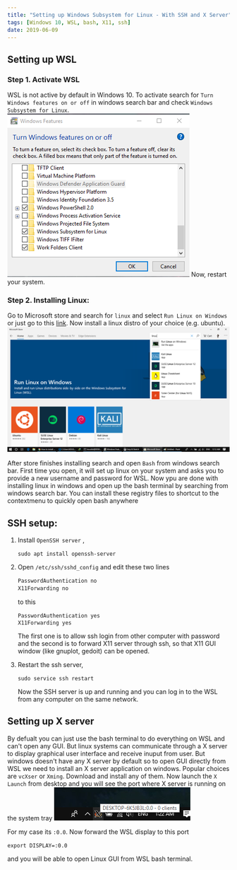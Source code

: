 ```yaml
---
title: "Setting up Windows Subsystem for Linux - With SSH and X Server"
tags: [Windows 10, WSL, bash, X11, ssh]
date: 2019-06-09
---
```


## Setting up WSL
### Step 1. Activate WSL
WSL is not active by default in Windows 10. To activate search for `Turn Windows features on or off` in windows search bar and check `Windows Subsystem for Linux`. 
<img src='../images/wsl/features.png'>
Now, restart your system.

### Step 2. Installing Linux:
Go to Microsoft store and search for `linux` and select `Run Linux on Windows` or just go to this [link](https://aka.ms/wslstore). Now install a linux distro of your choice (e.g. ubuntu).
<img src='../images/wsl/linux.png'>

After store finishes installing search and open `Bash` from windows search bar. First time you open, it will set up linux on your system and asks you to provide a new username and password for WSL. Now ypu are done with installing linux in windows and open up the bash terminal by searching from windows search bar. You can install these registry files to shortcut to the contextmenu to quickly open bash anywhere


## SSH setup:
1. Install `OpenSSH server` ,
    ```
    sudo apt install openssh-server
    ```

2. Open `/etc/ssh/sshd_config` and edit these two lines 
    ```bash
    PasswordAuthentication no
    X11Forwarding no
    ```
    to this
    ```
    PasswordAuthentication yes
    X11Forwarding yes
    ```
    The first one is to allow ssh login from other computer with password and the second is to forward X11 server through ssh, so that X11 GUI window (like gnuplot, gedoit) can be opened.
3. Restart the ssh server,
    ```
    sudo service ssh restart
    ```
    Now the SSH server is up and running and you can log in to the WSL from any computer on the same network.

## Setting up X server
By defualt you can just use the bash terminal to do everything on WSL and can't open any GUI. But linux systems can communicate through a X server to display graphical user interface and receive inuput from user. But windows doesn't have any X server by default so to open GUI directly from WSL we need to install an X server application on windows. Popular choices are `vcXser` or `Xming`. Download and install any of them. Now launch the `X Launch` from desktop and you will see the port where X server is running on the system tray
<img src='../images/wsl/xlaunch.png'>

For my case its `:0.0`. Now forward the WSL display to this port 
```
export DISPLAY=:0.0
```
and you will be able to open Linux GUI from WSL bash terminal.